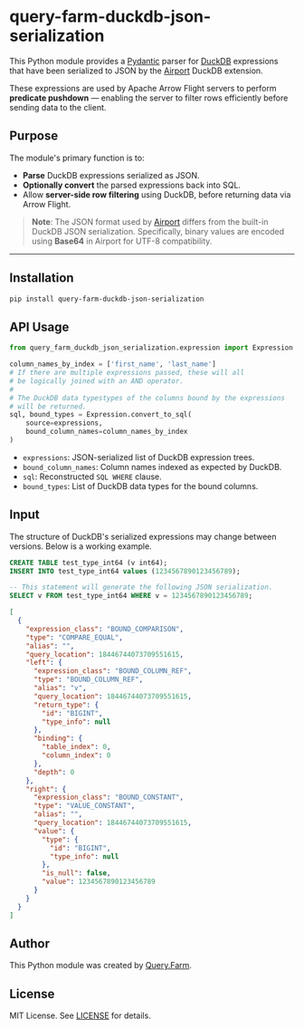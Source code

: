 # query-farm-duckdb-json-serialization

This Python module provides a [Pydantic](https://docs.pydantic.dev/) parser for [DuckDB](https://duckdb.org) expressions that have been serialized to JSON by the [Airport](https://airport.query.farm) DuckDB extension.

These expressions are used by Apache Arrow Flight servers to perform **predicate pushdown** — enabling the server to filter rows efficiently before sending data to the client.

## Purpose

The module's primary function is to:

- **Parse** DuckDB expressions serialized as JSON.
- **Optionally convert** the parsed expressions back into SQL.
- Allow **server-side row filtering** using DuckDB, before returning data via Arrow Flight.

> **Note**: The JSON format used by [Airport](https://airport.query.farm) differs from the built-in DuckDB JSON serialization. Specifically, binary values are encoded using **Base64** in Airport for UTF-8 compatibility.

---

## Installation

```bash
pip install query-farm-duckdb-json-serialization
```

## API Usage

```python
from query_farm_duckdb_json_serialization.expression import Expression

column_names_by_index = ['first_name', 'last_name']
# If there are multiple expressions passed, these will all
# be logically joined with an AND operator.
#
# The DuckDB data typestypes of the columns bound by the expressions
# will be returned.
sql, bound_types = Expression.convert_to_sql(
    source=expressions,
    bound_column_names=column_names_by_index
)

```

- `expressions`: JSON-serialized list of DuckDB expression trees.
- `bound_column_names`: Column names indexed as expected by DuckDB.
- `sql`: Reconstructed `SQL WHERE` clause.
- `bound_types`: List of DuckDB data types for the bound columns.

## Input

The structure of DuckDB's serialized expressions may change between versions. Below is a working example.

```sql
CREATE TABLE test_type_int64 (v int64);
INSERT INTO test_type_int64 values (1234567890123456789);

-- This statement will generate the following JSON serialization.
SELECT v FROM test_type_int64 WHERE v = 1234567890123456789;
```

```json
[
  {
    "expression_class": "BOUND_COMPARISON",
    "type": "COMPARE_EQUAL",
    "alias": "",
    "query_location": 18446744073709551615,
    "left": {
      "expression_class": "BOUND_COLUMN_REF",
      "type": "BOUND_COLUMN_REF",
      "alias": "v",
      "query_location": 18446744073709551615,
      "return_type": {
        "id": "BIGINT",
        "type_info": null
      },
      "binding": {
        "table_index": 0,
        "column_index": 0
      },
      "depth": 0
    },
    "right": {
      "expression_class": "BOUND_CONSTANT",
      "type": "VALUE_CONSTANT",
      "alias": "",
      "query_location": 18446744073709551615,
      "value": {
        "type": {
          "id": "BIGINT",
          "type_info": null
        },
        "is_null": false,
        "value": 1234567890123456789
      }
    }
  }
]
```

## Author

This Python module was created by [Query.Farm](https://query.farm).

## License

MIT License. See [LICENSE](LICENSE) for details.